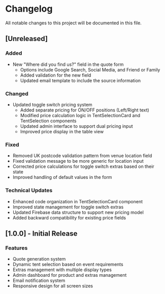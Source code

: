 # Changelog

All notable changes to this project will be documented in this file.

## [Unreleased]

### Added
- New "Where did you find us?" field in the quote form
  - Options include Google Search, Social Media, and Friend or Family
  - Added validation for the new field
  - Updated email template to include the source information

### Changed
- Updated toggle switch pricing system
  - Added separate pricing for ON/OFF positions (Left/Right text)
  - Modified price calculation logic in TentSelectionCard and TentSelection components
  - Updated admin interface to support dual pricing input
  - Improved price display in the table view

### Fixed
- Removed UK postcode validation pattern from venue location field
- Fixed validation message to be more generic for location input
- Corrected price calculations for toggle switch extras based on their state
- Improved handling of default values in the form

### Technical Updates
- Enhanced code organization in TentSelectionCard component
- Improved state management for toggle switch extras
- Updated Firebase data structure to support new pricing model
- Added backward compatibility for existing price fields

## [1.0.0] - Initial Release

### Features
- Quote generation system
- Dynamic tent selection based on event requirements
- Extras management with multiple display types
- Admin dashboard for product and extras management
- Email notification system
- Responsive design for all screen sizes 